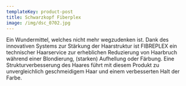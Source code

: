 ```yaml
---
templateKey: product-post
title: Schwarzkopf Fiberplex
image: /img/dsc_0702.jpg
---
```

Ein Wundermittel, welches nicht mehr wegzudenken ist. Dank des innovativen Systems zur Stärkung der Haarstruktur ist FIBREPLEX ein technischer Haarservice zur erheblichen Reduzierung von Haarbruch während einer Blondierung, (starken) Aufhellung oder Färbung. Eine Strukturverbesserung des Haares führt mit diesem Produkt zu unvergleichlich geschmeidigem Haar und einem verbesserten Halt der Farbe.
